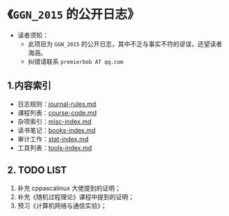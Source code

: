 # 《`GGN_2015` 的公开日志》

- 读者须知：
  - 此项目为 `GGN_2015` 的公开日志，其中不乏与事实不符的谬误，还望读者海涵。
  - 纠错请联系 `premierbob AT qq.com`

## 1.内容索引

- 日志规则：[journal-rules.md](./data/meta/journal-rules.md)
- 课程列表：[course-code.md](./data/meta/course-code.md)
- 杂项索引：[misc-index.md](./data/misc/misc-index.md)
- 读书笔记：[books-index.md](./data/books/books-index.md)
- 审计工作：[stat-index.md](./data/stat/stat-index.md)
- 工具列表：[tools-index.md](./data/tools/tools-index.md)

## 2. TODO LIST

1. 补充 cppascalinux 大佬提到的证明；
2. 补充《随机过程理论》课程中提到的证明；
3. 预习《计算机网络与通信实验》；

